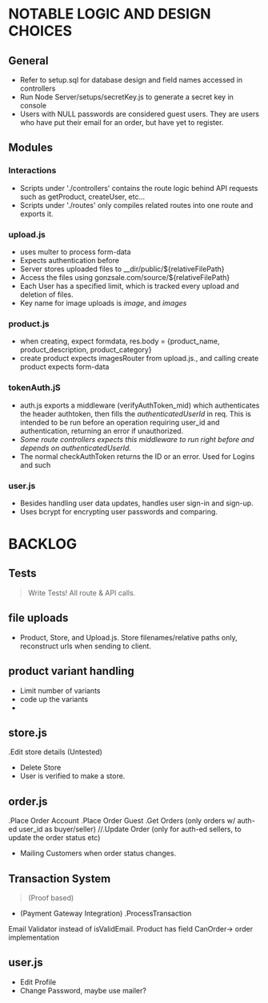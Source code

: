 # NOTABLE LOGIC AND DESIGN CHOICES
## General
- Refer to setup.sql for database design and field names accessed in controllers
- Run Node Server/setups/secretKey.js to generate a secret key in console
- Users with NULL passwords are considered guest users. They are users who have put their email for an order, but have yet to register.

## Modules
### Interactions
- Scripts under './controllers' contains the route logic behind API requests such as getProduct, createUser, etc... 
- Scripts under './routes' only compiles related routes into one route and exports it.
### upload.js
- uses multer to process form-data
- Expects authentication before 
- Server stores uploaded files to __dir/public/${relativeFilePath}
- Access the files using gonzsale.com/source/${relativeFilePath}
- Each User has a specified limit, which is tracked every upload and deletion of files. 
- Key name for image uploads is _image_, and _images_
### product.js
- when creating, expect formdata, res.body = {product_name, product_description, product_category}
- create product expects imagesRouter from upload.js., and calling create product expects form-data
### tokenAuth.jS
- auth.js exports a middleware (verifyAuthToken_mid) which authenticates the header authtoken, then fills the *authenticatedUserId* in req. This is intended to be run before an operation requiring user_id and authentication, returning an error if unauthorized.
- *Some route controllers expects this middleware to run right before and depends on authenticatedUserId.*
- The normal checkAuthToken returns the ID or an error. Used for Logins and such
### user.js
- Besides handling user data updates, handles user sign-in and sign-up.
- Uses bcrypt for encrypting user passwords and comparing.




# BACKLOG
## Tests
> Write Tests! All route & API calls. 

## file uploads
- Product, Store, and Upload.js. Store filenames/relative paths only, reconstruct urls when sending to client.

## product variant handling
- Limit number of variants
- code up the variants
- 

## store.js
.Edit store details (Untested)
- Delete Store
- User is verified to make a store. 

## order.js
.Place Order Account
.Place Order Guest
.Get Orders (only orders w/ auth-ed user_id as buyer/seller)
//.Update Order (only for auth-ed sellers, to update the order status etc)
- Mailing Customers when order status changes.

## Transaction System
> (Proof based)
- (Payment Gateway Integration)
.ProcessTransaction

Email Validator instead of isValidEmail. 
Product has field CanOrder-> order implementation

## user.js
- Edit Profile
- Change Password, maybe use mailer?